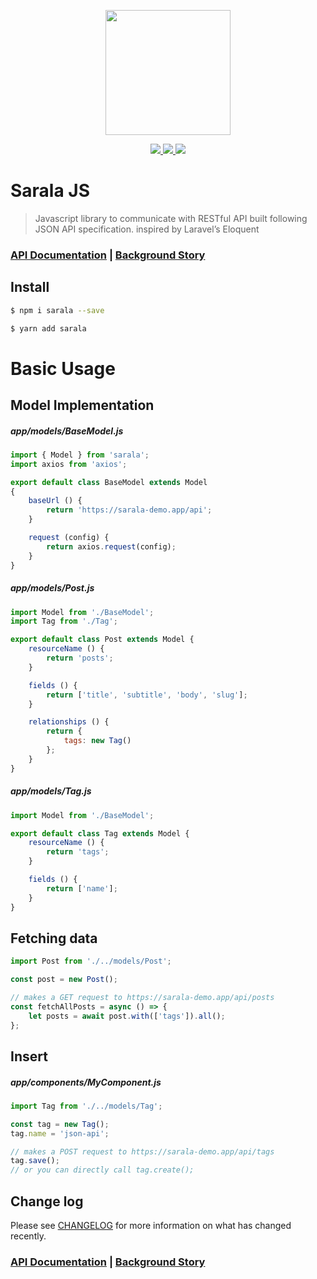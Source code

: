 <p align="center"><p align="center"><img src="https://milroy.me/img/sarala-logo.svg" width="200"></p></p>

<p align="center">
    <a href="https://codecov.io/gh/milroyfraser/sarala">
      <img src="https://codecov.io/gh/milroyfraser/sarala/branch/master/graph/badge.svg" />
    </a>
    <a href="https://www.npmjs.com/package/sarala">
      <img src="https://badge.fury.io/js/sarala.svg" />
    </a>   
    <a href="https://github.com/milroyfraser/sarala/blob/master/LICENSE">
      <img src="https://img.shields.io/apm/l/vim-mode.svg" />
    </a>     
</p>

# Sarala JS

> Javascript library to communicate with RESTful API built following JSON API specification. inspired by Laravel’s Eloquent

### [API Documentation](https://sarala-io.gitbooks.io/sarala/content/) | [Background Story](https://milroy.me/posts/sarala-laravel-eloquent-like-javascript-orm-to-communicate-with-json-api/1)

## Install

```sh
$ npm i sarala --save
```

```sh
$ yarn add sarala
```

# Basic Usage

## Model Implementation

##### app/models/BaseModel.js
```javascript
import { Model } from 'sarala';
import axios from 'axios';

export default class BaseModel extends Model
{
    baseUrl () {
        return 'https://sarala-demo.app/api';
    }

    request (config) {
        return axios.request(config);
    }
}
```

##### app/models/Post.js
```javascript
import Model from './BaseModel';
import Tag from './Tag';

export default class Post extends Model {
    resourceName () {
        return 'posts';
    }

    fields () {
        return ['title', 'subtitle', 'body', 'slug'];
    }

    relationships () {
        return {
            tags: new Tag()
        };
    }
}
```

##### app/models/Tag.js
```javascript
import Model from './BaseModel';

export default class Tag extends Model {
    resourceName () {
        return 'tags';
    }

    fields () {
        return ['name'];
    }
}
```

## Fetching data

```javascript
import Post from './../models/Post';

const post = new Post();

// makes a GET request to https://sarala-demo.app/api/posts
const fetchAllPosts = async () => {
    let posts = await post.with(['tags']).all();
};
```

## Insert

##### app/components/MyComponent.js
```javascript
import Tag from './../models/Tag';

const tag = new Tag();
tag.name = 'json-api';

// makes a POST request to https://sarala-demo.app/api/tags
tag.save(); 
// or you can directly call tag.create();
```

## Change log

Please see [CHANGELOG](CHANGELOG.md) for more information on what has changed recently.

### [API Documentation](https://sarala-io.gitbooks.io/sarala/content/) | [Background Story](https://milroy.me/posts/sarala-laravel-eloquent-like-javascript-orm-to-communicate-with-json-api/1)